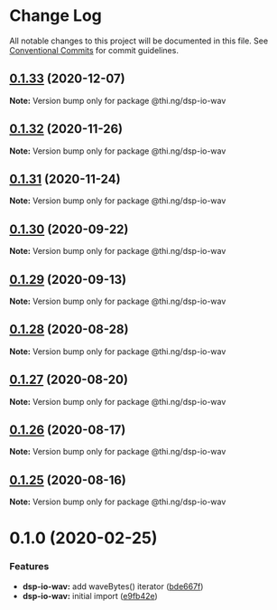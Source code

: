 # Change Log

All notable changes to this project will be documented in this file.
See [Conventional Commits](https://conventionalcommits.org) for commit guidelines.

## [0.1.33](https://github.com/thi-ng/umbrella/compare/@thi.ng/dsp-io-wav@0.1.32...@thi.ng/dsp-io-wav@0.1.33) (2020-12-07)

**Note:** Version bump only for package @thi.ng/dsp-io-wav





## [0.1.32](https://github.com/thi-ng/umbrella/compare/@thi.ng/dsp-io-wav@0.1.31...@thi.ng/dsp-io-wav@0.1.32) (2020-11-26)

**Note:** Version bump only for package @thi.ng/dsp-io-wav





## [0.1.31](https://github.com/thi-ng/umbrella/compare/@thi.ng/dsp-io-wav@0.1.30...@thi.ng/dsp-io-wav@0.1.31) (2020-11-24)

**Note:** Version bump only for package @thi.ng/dsp-io-wav





## [0.1.30](https://github.com/thi-ng/umbrella/compare/@thi.ng/dsp-io-wav@0.1.29...@thi.ng/dsp-io-wav@0.1.30) (2020-09-22)

**Note:** Version bump only for package @thi.ng/dsp-io-wav





## [0.1.29](https://github.com/thi-ng/umbrella/compare/@thi.ng/dsp-io-wav@0.1.28...@thi.ng/dsp-io-wav@0.1.29) (2020-09-13)

**Note:** Version bump only for package @thi.ng/dsp-io-wav





## [0.1.28](https://github.com/thi-ng/umbrella/compare/@thi.ng/dsp-io-wav@0.1.27...@thi.ng/dsp-io-wav@0.1.28) (2020-08-28)

**Note:** Version bump only for package @thi.ng/dsp-io-wav





## [0.1.27](https://github.com/thi-ng/umbrella/compare/@thi.ng/dsp-io-wav@0.1.26...@thi.ng/dsp-io-wav@0.1.27) (2020-08-20)

**Note:** Version bump only for package @thi.ng/dsp-io-wav





## [0.1.26](https://github.com/thi-ng/umbrella/compare/@thi.ng/dsp-io-wav@0.1.25...@thi.ng/dsp-io-wav@0.1.26) (2020-08-17)

**Note:** Version bump only for package @thi.ng/dsp-io-wav





## [0.1.25](https://github.com/thi-ng/umbrella/compare/@thi.ng/dsp-io-wav@0.1.24...@thi.ng/dsp-io-wav@0.1.25) (2020-08-16)

**Note:** Version bump only for package @thi.ng/dsp-io-wav





# 0.1.0 (2020-02-25)


### Features

* **dsp-io-wav:** add waveBytes() iterator ([bde667f](https://github.com/thi-ng/umbrella/commit/bde667fe4b08f03a7bbf4fa95d8e71c296d5bfb7))
* **dsp-io-wav:** initial import ([e9fb42e](https://github.com/thi-ng/umbrella/commit/e9fb42e5cb260997ff38055e713aebd82aaf3843))
